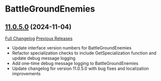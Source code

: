 # BattleGroundEnemies

## [11.0.5.0](https://github.com/BullseiWoWAddons/BattleGroundEnemies/tree/11.0.5.0) (2024-11-04)
[Full Changelog](https://github.com/BullseiWoWAddons/BattleGroundEnemies/compare/11.0.2.3...11.0.5.0) [Previous Releases](https://github.com/BullseiWoWAddons/BattleGroundEnemies/releases)

- Update interface version numbers for BattleGroundEnemies  
- Refactor specialization checks to include GetSpecialization function and update debug message logging  
- Add one-time debug message logging to BattleGroundEnemies  
- Update changelog for version 11.0.5.0 with bug fixes and localization improvements  
